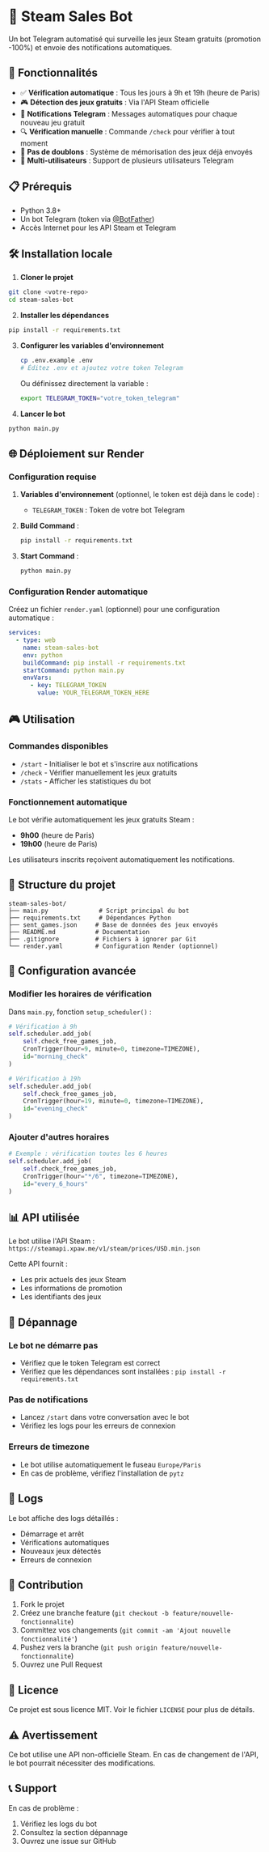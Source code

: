 # 🤖 Steam Sales Bot

Un bot Telegram automatisé qui surveille les jeux Steam gratuits (promotion -100%) et envoie des notifications automatiques.

## 🚀 Fonctionnalités

- ✅ **Vérification automatique** : Tous les jours à 9h et 19h (heure de Paris)
- 🎮 **Détection des jeux gratuits** : Via l'API Steam officielle
- 📱 **Notifications Telegram** : Messages automatiques pour chaque nouveau jeu gratuit
- 🔍 **Vérification manuelle** : Commande `/check` pour vérifier à tout moment
- 🚫 **Pas de doublons** : Système de mémorisation des jeux déjà envoyés
- 👥 **Multi-utilisateurs** : Support de plusieurs utilisateurs Telegram

## 📋 Prérequis

- Python 3.8+
- Un bot Telegram (token via [@BotFather](https://t.me/BotFather))
- Accès Internet pour les API Steam et Telegram

## 🛠️ Installation locale

1. **Cloner le projet**
```bash
git clone <votre-repo>
cd steam-sales-bot
```

2. **Installer les dépendances**
```bash
pip install -r requirements.txt
```

3. **Configurer les variables d'environnement**
   ```bash
   cp .env.example .env
   # Éditez .env et ajoutez votre token Telegram
   ```
   
   Ou définissez directement la variable :
   ```bash
   export TELEGRAM_TOKEN="votre_token_telegram"
   ```

4. **Lancer le bot**
```bash
python main.py
```

## 🌐 Déploiement sur Render

### Configuration requise

1. **Variables d'environnement** (optionnel, le token est déjà dans le code) :
   - `TELEGRAM_TOKEN` : Token de votre bot Telegram

2. **Build Command** :
   ```bash
   pip install -r requirements.txt
   ```

3. **Start Command** :
   ```bash
   python main.py
   ```

### Configuration Render automatique

Créez un fichier `render.yaml` (optionnel) pour une configuration automatique :

```yaml
services:
  - type: web
    name: steam-sales-bot
    env: python
    buildCommand: pip install -r requirements.txt
    startCommand: python main.py
    envVars:
      - key: TELEGRAM_TOKEN
        value: YOUR_TELEGRAM_TOKEN_HERE
```

## 🎮 Utilisation

### Commandes disponibles

- `/start` - Initialiser le bot et s'inscrire aux notifications
- `/check` - Vérifier manuellement les jeux gratuits
- `/stats` - Afficher les statistiques du bot

### Fonctionnement automatique

Le bot vérifie automatiquement les jeux gratuits Steam :
- **9h00** (heure de Paris)
- **19h00** (heure de Paris)

Les utilisateurs inscrits reçoivent automatiquement les notifications.

## 📁 Structure du projet

```
steam-sales-bot/
├── main.py              # Script principal du bot
├── requirements.txt     # Dépendances Python
├── sent_games.json     # Base de données des jeux envoyés
├── README.md           # Documentation
├── .gitignore          # Fichiers à ignorer par Git
└── render.yaml         # Configuration Render (optionnel)
```

## 🔧 Configuration avancée

### Modifier les horaires de vérification

Dans `main.py`, fonction `setup_scheduler()` :

```python
# Vérification à 9h
self.scheduler.add_job(
    self.check_free_games_job,
    CronTrigger(hour=9, minute=0, timezone=TIMEZONE),
    id="morning_check"
)

# Vérification à 19h
self.scheduler.add_job(
    self.check_free_games_job,
    CronTrigger(hour=19, minute=0, timezone=TIMEZONE),
    id="evening_check"
)
```

### Ajouter d'autres horaires

```python
# Exemple : vérification toutes les 6 heures
self.scheduler.add_job(
    self.check_free_games_job,
    CronTrigger(hour="*/6", timezone=TIMEZONE),
    id="every_6_hours"
)
```

## 📊 API utilisée

Le bot utilise l'API Steam : `https://steamapi.xpaw.me/v1/steam/prices/USD.min.json`

Cette API fournit :
- Les prix actuels des jeux Steam
- Les informations de promotion
- Les identifiants des jeux

## 🐛 Dépannage

### Le bot ne démarre pas
- Vérifiez que le token Telegram est correct
- Vérifiez que les dépendances sont installées : `pip install -r requirements.txt`

### Pas de notifications
- Lancez `/start` dans votre conversation avec le bot
- Vérifiez les logs pour les erreurs de connexion

### Erreurs de timezone
- Le bot utilise automatiquement le fuseau `Europe/Paris`
- En cas de problème, vérifiez l'installation de `pytz`

## 📝 Logs

Le bot affiche des logs détaillés :
- Démarrage et arrêt
- Vérifications automatiques
- Nouveaux jeux détectés
- Erreurs de connexion

## 🤝 Contribution

1. Fork le projet
2. Créez une branche feature (`git checkout -b feature/nouvelle-fonctionnalite`)
3. Committez vos changements (`git commit -am 'Ajout nouvelle fonctionnalité'`)
4. Pushez vers la branche (`git push origin feature/nouvelle-fonctionnalite`)
5. Ouvrez une Pull Request

## 📄 Licence

Ce projet est sous licence MIT. Voir le fichier `LICENSE` pour plus de détails.

## ⚠️ Avertissement

Ce bot utilise une API non-officielle Steam. En cas de changement de l'API, le bot pourrait nécessiter des modifications.

## 📞 Support

En cas de problème :
1. Vérifiez les logs du bot
2. Consultez la section dépannage
3. Ouvrez une issue sur GitHub

